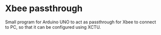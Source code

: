 # Xbee passthrough

Small program for Arduino UNO  to act as passthrough for Xbee to connect to PC, so that it can be configured using XCTU.